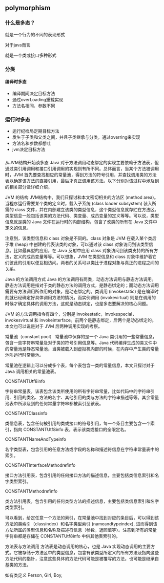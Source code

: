 ## polymorphism


### 什么是多态？

就是一个行为的不同的表现形式


对于java而言

就是一个类或接口多种形式

### 分类

#### 编译时多态

- 编译期间决定目标方法
- 通过overLoading重载实现
- 方法名相同，参数不同




### 运行时多态
- 运行纪检局定期目标方法
- 发生于子类和父类之间，并且子类继承与分类，通过overring来实现
- 方法名和参数都想吐
- jvm决定目标方法



### 

从JVM结构开始谈多态
Java 对于方法调用动态绑定的实现主要依赖于方法表，但通过类引用调用和接口引用调用的实现则有所不同。总体而言，当某个方法被调用时，JVM 首先要查找相应的常量池，得到方法的符号引用，并查找调用类的方法表以确定该方法的直接引用，最后才真正调用该方法。以下分别对该过程中涉及到的相关部分做详细介绍。

JVM 的结构
JVM结构中，我们只探讨和本文密切相关的方法区 (method area)。当程序运行需要某个类的定义时，载入子系统 (class loader subsystem) 装入所需的 class 文件，并在内部建立该类的类型信息，这个类型信息就存贮在方法区。类型信息一般包括该类的方法代码、类变量、成员变量的定义等等。可以说，类型信息就是类的 Java 文件在运行时的内部结构，包含了改类的所有在 Java 文件中定义的信息。

注意到，该类型信息和 class 对象是不同的。class 对象是 JVM 在载入某个类后于堆 (heap) 中创建的代表该类的对象，可以通过该 class 对象访问到该类型信息。比如最典型的应用，在 Java 反射中应用 class 对象访问到该类支持的所有方法，定义的成员变量等等。可以想象，JVM 在类型信息和 class 对象中维护着它们彼此的引用以便互相访问。两者的关系可以类比于进程对象与真正的进程之间的关系。

Java 的方法调用方式
Java 的方法调用有两类，动态方法调用与静态方法调用。静态方法调用是指对于类的静态方法的调用方式，是静态绑定的；而动态方法调用需要有方法调用所作用的对象，是动态绑定的。类调用 (invokestatic) 是在编译时刻就已经确定好具体调用方法的情况，而实例调用 (invokevirtual) 则是在调用的时候才确定具体的调用方法，这就是动态绑定，也是多态要解决的核心问题。

JVM 的方法调用指令有四个，分别是 invokestatic，invokespecial，invokesvirtual 和 invokeinterface。前两个是静态绑定，后两个是动态绑定的。本文也可以说是对于 JVM 后两种调用实现的考察。

常量池（constant pool）
常量池中保存的是一个 Java 类引用的一些常量信息，包含一些字符串常量及对于类的符号引用信息等。Java 代码编译生成的类文件中的常量池是静态常量池，当类被载入到虚拟机内部的时候，在内存中产生类的常量池叫运行时常量池。

常量池在逻辑上可以分成多个表，每个表包含一类的常量信息，本文只探讨对于 Java 调用相关的常量池表。

CONSTANTUtf8info

字符串常量表，该表包含该类所使用的所有字符串常量，比如代码中的字符串引用、引用的类名、方法的名字、其他引用的类与方法的字符串描述等等。其余常量池表中所涉及到的任何常量字符串都被索引至该表。

CONSTANTClassinfo

类信息表，包含任何被引用的类或接口的符号引用，每一个条目主要包含一个索引，指向 CONSTANTUtf8info 表，表示该类或接口的全限定名。

CONSTANTNameAndTypeinfo

名字类型表，包含引用的任意方法或字段的名称和描述符信息在字符串常量表中的索引。

CONSTANTInterfaceMethodrefinfo

接口方法引用表，包含引用的任何接口方法的描述信息，主要包括类信息索引和名字类型索引。

CONSTANTMethodrefinfo

类方法引用表，包含引用的任何类型方法的描述信息，主要包括类信息索引和名字类型索引。

可以看到，给定任意一个方法的索引，在常量池中找到对应的条目后，可以得到该方法的类索引（classindex）和名字类型索引 (nameandtypeindex), 进而得到该方法所属的类型信息和名称及描述符信息（参数，返回值等）。注意到所有的常量字符串都是存储在 CONSTANTUtf8info 中供其他表索引的。

方法表与方法调用
方法表是动态调用的核心，也是 Java 实现动态调用的主要方式。它被存储于方法区中的类型信息，包含有该类型所定义的所有方法及指向这些方法代码的指针，注意这些具体的方法代码可能是被覆写的方法，也可能是继承自基类的方法。

如有类定义 Person, Girl, Boy,